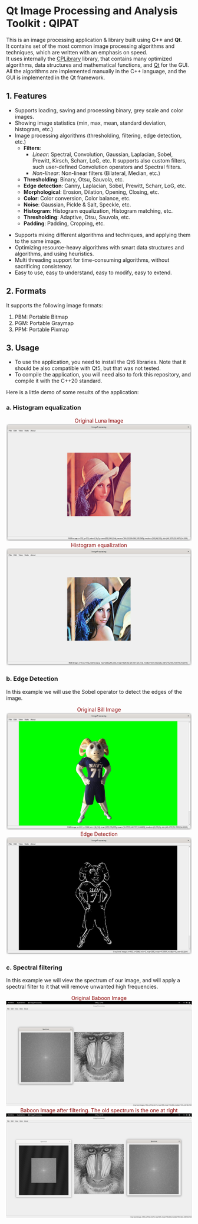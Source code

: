 # Qt Image Processing and Analysis Toolkit : QIPAT

This is an image processing application & library built using **C++** and **Qt**.<br>
It contains  set of the most common image processing algorithms and techniques, which are written with an emphasis on speed.<br>
It uses internally the [CPLibrary](https://www.github.com/ramizouari/CPLibrary) library, that contains many optimized algorithms, data structures and mathematical functions, and [Qt](http://qt.io/) for the GUI.<br>
All the algorithms are implemented manually in the C++ language, and the GUI is implemented in the Qt framework.<br>

## 1. Features

- Supports loading, saving and processing binary, grey scale and color images.
- Showing image statistics (min, max, mean, standard deviation, histogram, etc.)
- Image processing algorithms (thresholding, filtering, edge detection, etc.)
    - **Filters**: 
      - *Linear*: Spectral, Convolution, Gaussian, Laplacian, Sobel, Prewitt, Kirsch, Scharr, LoG, etc. It supports also custom filters, such user-defined Convolution operators and Spectral filters.
      - *Non-linear*: Non-linear filters (Bilateral, Median, etc.)
    - **Thresholding**: Binary, Otsu, Sauvola, etc.
    - **Edge detection**: Canny, Laplacian, Sobel, Prewitt, Scharr, LoG, etc.
    - **Morphological**: Erosion, Dilation, Opening, Closing, etc.
    - **Color**: Color conversion, Color balance, etc.
    - **Noise**: Gaussian, Pickle & Salt, Speckle, etc.
    - **Histogram**: Histogram equalization, Histogram matching, etc.
    - **Thresholding**: Adaptive, Otsu, Sauvola, etc.
    - **Padding**: Padding, Cropping, etc.

<!---    - **Blending**: Alpha blending, Multiply, Add, Subtract, etc.
    - **Geometric**: Affine, Perspective, Rotation, etc. -->
- Supports mixing different algorithms and techniques, and applying them to the same image.
- Optimizing resource-heavy algorithms with smart data structures and algorithms, and using heuristics.
- Multi threading support for time-consuming algorithms, without sacrificing consistency.
- Easy to use, easy to understand, easy to modify, easy to extend.

## 2. Formats

It supports the following image formats:
1. PBM: Portable Bitmap
2. PGM: Portable Graymap
3. PPM: Portable Pixmap

## 3. Usage

- To use the application, you need to install the Qt6 libraries. Note that it should be also compatible with Qt5, but that was not tested.
- To compile the application, you will need also to fork this repository, and compile it with the C++20 standard.

Here is a little demo of some results of the application:

### a. Histogram equalization

<div style="text-align: center;color :darkred">Original Luna Image</div>
<img src="img/DEMO.png">
<div style="text-align: center;color :darkred">Histogram equalization</div>
<img src="img/DEMO2.png">

### b. Edge Detection

In this example we will use the Sobel operator to detect the edges of the image.
<div style="text-align: center;color :darkred">Original Bill Image</div>
<img src="img/DEMO3.png">
<div style="text-align: center;color :darkred">Edge Detection</div>
<img src="img/DEMO4.png">

### c. Spectral filtering

In this example we will view the spectrum of our image, and will apply a spectral filter to it that will remove unwanted high frequencies.
<div style="text-align: center;color :darkred">Original Baboon Image</div>
<img src="img/DEMO5.png">
<div style="text-align: center;color :darkred">Baboon Image after filtering. The old spectrum is the one at right</div>
<img src="img/DEMO6.png">
